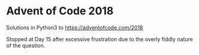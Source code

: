 # Advent of Code 2018

Solutions in Python3 to https://adventofcode.com/2018

Stopped at Day 15 after excessive frustration due to the overly fiddly nature of the question.
